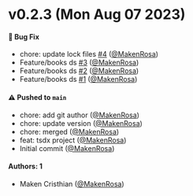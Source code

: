 # v0.2.3 (Mon Aug 07 2023)

#### 🐛 Bug Fix

- chore: update lock files [#4](https://github.com/MakenRosa/mkn-books-ds/pull/4) ([@MakenRosa](https://github.com/MakenRosa))
- Feature/books ds [#3](https://github.com/MakenRosa/mkn-books-ds/pull/3) ([@MakenRosa](https://github.com/MakenRosa))
- Feature/books ds [#2](https://github.com/MakenRosa/mkn-books-ds/pull/2) ([@MakenRosa](https://github.com/MakenRosa))
- Feature/books ds [#1](https://github.com/MakenRosa/mkn-books-ds/pull/1) ([@MakenRosa](https://github.com/MakenRosa))

#### ⚠️ Pushed to `main`

- chore: add git author ([@MakenRosa](https://github.com/MakenRosa))
- chore: update version ([@MakenRosa](https://github.com/MakenRosa))
- chore: merged ([@MakenRosa](https://github.com/MakenRosa))
- feat: tsdx project ([@MakenRosa](https://github.com/MakenRosa))
- Initial commit ([@MakenRosa](https://github.com/MakenRosa))

#### Authors: 1

- Maken Cristhian ([@MakenRosa](https://github.com/MakenRosa))

